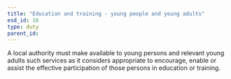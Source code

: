 ```yaml
---
title: "Education and training - young people and young adults"
esd_id: 16
type: duty
parent_id:  
---
```


A local authority must make available to young persons and relevant young adults such services as it considers appropriate to encourage, enable or assist the effective participation of those persons in education or training.

